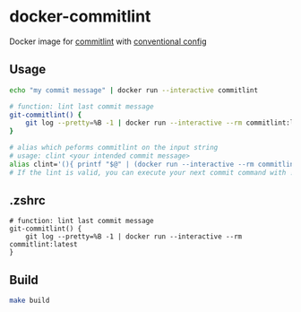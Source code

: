 # docker-commitlint
Docker image for [commitlint](http://marionebl.github.io/commitlint/) with [conventional config](https://github.com/marionebl/commitlint/tree/master/%40commitlint/config-conventional)

## Usage

```bash
echo "my commit message" | docker run --interactive commitlint

# function: lint last commit message
git-commitlint() {
    git log --pretty=%B -1 | docker run --interactive --rm commitlint:latest --color=true --verbose
}

# alias which peforms commitlint on the input string
# usage: clint <your intended commit message>
alias clint='(){ printf "$@" | (docker run --interactive --rm commitlint:latest --color=true --verbose) ;}'
# If the lint is valid, you can execute your next commit command with !* to fetch all previous input arguments
```

## .zshrc

```
# function: lint last commit message
git-commitlint() {
    git log --pretty=%B -1 | docker run --interactive --rm commitlint:latest
}
```

## Build

```bash
make build
```
